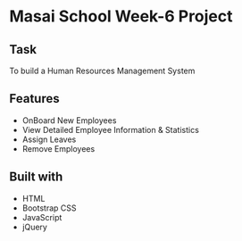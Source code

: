 # Masai School Week-6 Project

## Task

To build a Human Resources Management System

## Features

- OnBoard New Employees
- View Detailed Employee Information & Statistics
- Assign Leaves
- Remove Employees

## Built with

- HTML
- Bootstrap CSS
- JavaScript
- jQuery